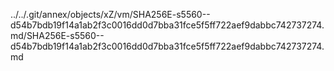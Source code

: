 ../../.git/annex/objects/xZ/vm/SHA256E-s5560--d54b7bdb19f14a1ab2f3c0016dd0d7bba31fce5f5ff722aef9dabbc742737274.md/SHA256E-s5560--d54b7bdb19f14a1ab2f3c0016dd0d7bba31fce5f5ff722aef9dabbc742737274.md